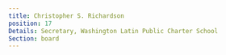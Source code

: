 ```yaml
---
title: Christopher S. Richardson
position: 17
Details: Secretary, Washington Latin Public Charter School
Section: board
---
```


